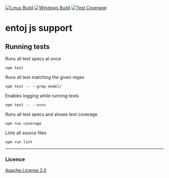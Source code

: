 
[![Linux Build][travis-image]][travis-url]
[![Windows Build][appveyor-image]][appveyor-url]
[![Test Coverage][coveralls-image]][coveralls-url]

# entoj js support

## Running tests

Runs all test specs at once
```
npm test
```

Runs all test matching the given regex
```
npm test -- --grep model/
```

Enables logging while running tests
```
npm test -- --vvvv
```

Runs all test specs and shows test coverage
```
npm run coverage
```

Lints all source files
```
npm run lint
```

---

### Licence
[Apache License 2.0](LICENCE)

[travis-image]: https://img.shields.io/travis/entoj/entoj-js/master.svg?label=linux
[travis-url]: https://travis-ci.org/entoj/entoj-js
[appveyor-image]: https://img.shields.io/appveyor/ci/ChristianAuth/entoj-js/master.svg?label=windows
[appveyor-url]: https://ci.appveyor.com/project/ChristianAuth/entoj-js
[coveralls-image]: https://img.shields.io/coveralls/entoj/entoj-js/master.svg
[coveralls-url]: https://coveralls.io/r/entoj/entoj-js?branch=master
